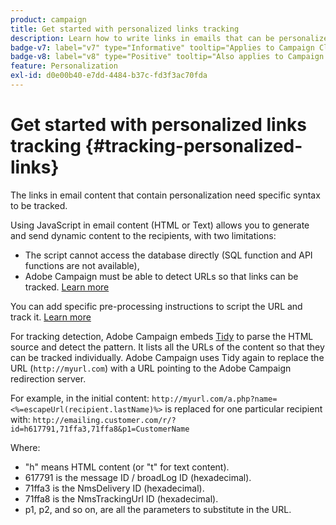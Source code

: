 ```yaml
---
product: campaign
title: Get started with personalized links tracking
description: Learn how to write links in emails that can be personalized and support tracking in Campaign
badge-v7: label="v7" type="Informative" tooltip="Applies to Campaign Classic v7"
badge-v8: label="v8" type="Positive" tooltip="Also applies to Campaign v8"
feature: Personalization
exl-id: d0e00b40-e7dd-4484-b37c-fd3f3ac70fda
---
```

# Get started with personalized links tracking {#tracking-personalized-links}

 

The links in email content that contain personalization need specific syntax to be tracked. 

Using JavaScript in email content (HTML or Text) allows you to generate and send dynamic content to the recipients, with two limitations:

* The script cannot access the database directly (SQL function and API functions are not available),
* Adobe Campaign must be able to detect URLs so that links can be tracked. [Learn more](detecting-tracking-urls.md)

You can add specific pre-processing instructions to script the URL and track it. [Learn more](pre-processing-instructions.md)

For tracking detection, Adobe Campaign embeds [Tidy](https://www.html-tidy.org/) to parse the HTML source and detect the pattern. It lists all the URLs of the content so that they can be tracked individually. Adobe Campaign uses Tidy again to replace the URL (`http://myurl.com`) with a URL pointing to the Adobe Campaign redirection server.

For example, in the initial content: `http://myurl.com/a.php?name=<%=escapeUrl(recipient.lastName)%>` is replaced for one particular recipient with: `http://emailing.customer.com/r/?id=h617791,71ffa3,71ffa8&p1=CustomerName`

Where:

* "h" means HTML content (or "t" for text content).
* 617791 is the message ID / broadLog ID (hexadecimal).
* 71ffa3 is the NmsDelivery ID (hexadecimal).
* 71ffa8 is the NmsTrackingUrl ID (hexadecimal).
* p1, p2, and so on, are all the parameters to substitute in the URL.
